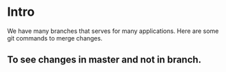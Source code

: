# Intro

We have many branches that serves for many applications. Here are some git commands to merge changes.

To see changes in master and not in branch.
------------------------------------------
